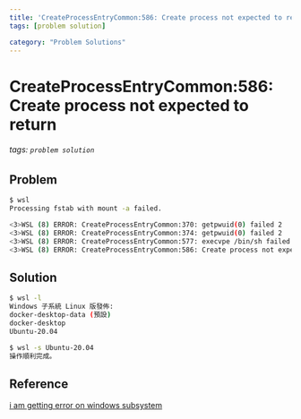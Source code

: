 ```yaml
---
title: 'CreateProcessEntryCommon:586: Create process not expected to return'
tags: [problem solution]

category: "Problem Solutions"
---
```


# CreateProcessEntryCommon:586: Create process not expected to return
<!-- more -->
###### tags: `problem solution`


## Problem
```bash
$ wsl
Processing fstab with mount -a failed.

<3>WSL (8) ERROR: CreateProcessEntryCommon:370: getpwuid(0) failed 2
<3>WSL (8) ERROR: CreateProcessEntryCommon:374: getpwuid(0) failed 2
<3>WSL (8) ERROR: CreateProcessEntryCommon:577: execvpe /bin/sh failed 2
<3>WSL (8) ERROR: CreateProcessEntryCommon:586: Create process not expected to return
```

## Solution
```bash
$ wsl -l
Windows 子系統 Linux 版發佈:
docker-desktop-data (預設)
docker-desktop
Ubuntu-20.04

$ wsl -s Ubuntu-20.04
操作順利完成。
```

## Reference
[i am getting error on windows subsystem](https://askubuntu.com/questions/1423048/i-am-getting-error-on-windows-subsystem)
